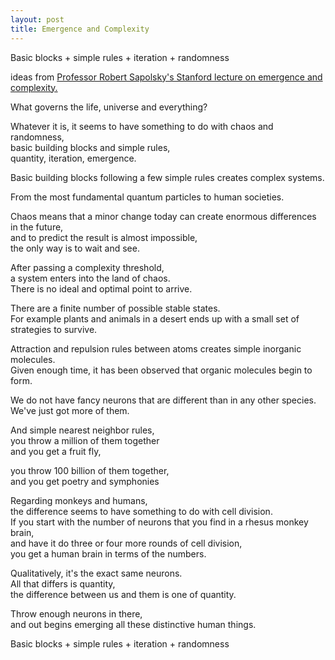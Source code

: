 ```yaml
---
layout: post
title: Emergence and Complexity 
---
```


Basic blocks + simple rules + iteration + randomness   

ideas from [Professor Robert Sapolsky's Stanford lecture on emergence and complexity.](https://youtu.be/o_ZuWbX-CyE)

What governs the life, universe and everything? 

Whatever it is,
it seems to have something to do with chaos and randomness,   
basic building blocks and simple rules,   
quantity, iteration, emergence.   

Basic building blocks following a few simple rules creates complex systems.   

From the most fundamental quantum particles to human societies.   

Chaos means that a minor change today can create enormous differences in the future,   
and to predict the result is almost impossible,   
the only way is to wait and see.    

After passing a complexity threshold,   
a system enters into the land of chaos.   
There is no ideal and optimal point to arrive.   

There are a finite number of possible stable states.   
For example plants and animals in a desert ends up with a small set of strategies to survive.    

Attraction and repulsion rules between atoms creates simple inorganic molecules.   
Given enough time, it has been observed that organic molecules begin to form.   

We do not have fancy neurons that are different than in any other species.  
We've just got more of them.  

And simple nearest neighbor rules,   
you throw a million of them together   
and you get a fruit fly,   

you throw 100 billion of them together,  
and you get poetry and symphonies  

Regarding monkeys and humans,   
the difference seems to have something to do with cell division.   
If you start with the number of neurons that you find in a rhesus monkey brain,  
and have it do three or four more rounds of cell division,   
you get a human brain in terms of the numbers.  

Qualitatively, it's the exact same neurons.   
All that differs is quantity,   
the difference between us and them is one of quantity.  

Throw enough neurons in there,   
and out begins emerging all these distinctive human things.  

Basic blocks + simple rules + iteration + randomness   




